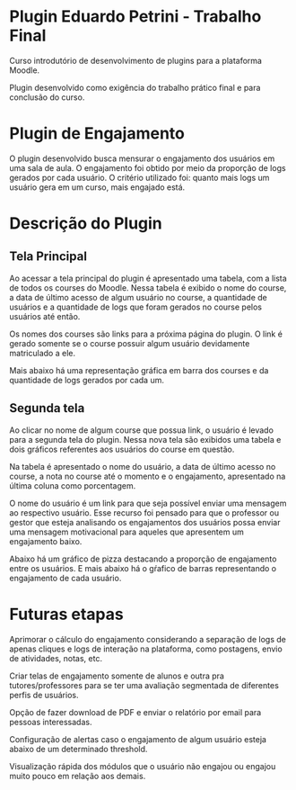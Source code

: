 # Plugin Eduardo Petrini - Trabalho Final 
Curso introdutório de desenvolvimento de plugins para a plataforma Moodle. 

Plugin desenvolvido como exigência do trabalho prático final e para conclusão do curso.

# Plugin de Engajamento
O plugin desenvolvido busca mensurar o engajamento dos usuários em uma sala de aula. O engajamento foi obtido por meio da proporção de logs gerados por cada usuário.
O critério utilizado foi: quanto mais logs um usuário gera em um curso, mais engajado está. 

# Descrição do Plugin
## Tela Principal
Ao acessar a tela principal do plugin é apresentado uma tabela, com a lista de todos os courses do Moodle. Nessa tabela é exibido o nome do course, a data de último acesso de algum usuário no course, a quantidade de usuários e a quantidade de logs que foram gerados no course pelos usuários até então.

Os nomes dos courses são links para a próxima página do plugin. 
O link é gerado somente se o course possuir algum usuário devidamente matriculado a ele.

Mais abaixo há uma representação gráfica em barra dos courses e da quantidade de logs gerados por cada um.

## Segunda tela
Ao clicar no nome de algum course que possua link, o usuário é levado para a segunda tela do plugin. Nessa nova tela são exibidos uma tabela e dois gráficos referentes aos usuários do course em questão.

Na tabela é apresentado o nome do usuário, a data de último acesso no course, a nota no course até o momento e o engajamento, apresentado na última coluna como porcentagem.

O nome do usuário é um link para que seja possível enviar uma mensagem ao respectivo usuário. Esse recurso foi pensado para que o professor ou gestor que esteja analisando os engajamentos dos usuários possa enviar uma mensagem motivacional para aqueles que apresentem um engajamento baixo.

Abaixo há um gráfico de pizza destacando a proporção de engajamento entre os usuários. E mais abaixo há o gŕafico de barras representando o engajamento de cada usuário.

# Futuras etapas
Aprimorar o cálculo do engajamento considerando a separação de logs de apenas cliques e logs de interação na plataforma, como postagens, envio de atividades, notas, etc. 

Criar telas de engajamento somente de alunos e outra pra tutores/professores para se ter uma avaliação segmentada de diferentes perfis de usuários. 

Opção de fazer download de PDF e enviar o relatório por email para pessoas interessadas.

Configuração de alertas caso o engajamento de algum usuário esteja abaixo de um determinado threshold.

Visualização rápida dos módulos que o usuário não engajou ou engajou muito pouco em relação aos demais.


